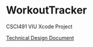 # WorkoutTracker
CSCI491 VIU Xcode Project

[Technical Design Document](https://docs.google.com/document/d/1B05UqLzb2n3GyjvACwQR1tXiZ1zCkIVeIjLvhgZT2-Q/edit?usp=sharing)
